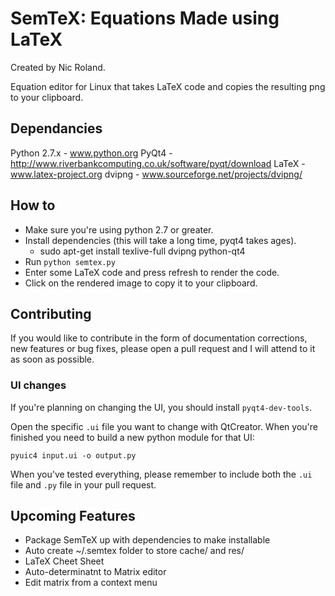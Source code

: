 # SemTeX: Equations Made using LaTeX

Created by Nic Roland.

Equation editor for Linux that takes LaTeX code and copies the resulting png to
your clipboard.

## Dependancies

Python 2.7.x - www.python.org
PyQt4 - http://www.riverbankcomputing.co.uk/software/pyqt/download
LaTeX - www.latex-project.org
dvipng - www.sourceforge.net/projects/dvipng/

## How to

* Make sure you're using python 2.7 or greater.
* Install dependencies (this will take a long time, pyqt4 takes ages).
    - sudo apt-get install texlive-full dvipng python-qt4
* Run `python semtex.py`
* Enter some LaTeX code and press refresh to render the code.
* Click on the rendered image to copy it to your clipboard.

## Contributing

If you would like to contribute in the form of documentation corrections, new
features or bug fixes, please open a pull request and I will attend to it as
soon as possible.

### UI changes

If you're planning on changing the UI, you should install `pyqt4-dev-tools`.

Open the specific `.ui` file you want to change with QtCreator. When you're
finished you need to build a new python module for that UI:

```
pyuic4 input.ui -o output.py
```

When you've tested everything, please remember to include both the `.ui` file
and `.py` file in your pull request.

## Upcoming Features

* Package SemTeX up with dependencies to make installable
* Auto create ~/.semtex folder to store cache/ and res/
* LaTeX Cheet Sheet
* Auto-determinatnt to Matrix editor
* Edit matrix from a context menu
